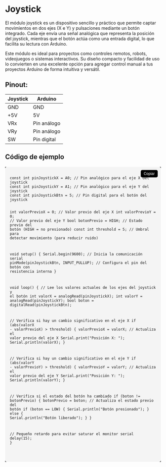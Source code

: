 # Joystick

El módulo joystick es un dispositivo sencillo y práctico que permite captar movimientos en dos ejes (X e Y) y pulsaciones mediante un botón integrado. Cada eje envía una señal analógica que representa la posición del joystick, mientras que el botón actúa como una entrada digital, lo que facilita su lectura con Arduino.

Este módulo es ideal para proyectos como controles remotos, robots, videojuegos o sistemas interactivos. Su diseño compacto y facilidad de uso lo convierten en una excelente opción para agregar control manual a tus proyectos Arduino de forma intuitiva y versátil.

## Pinout:

<table>
  <thead>
    <tr>
      <th>Joystick</th>
      <th>Arduino</th>
    </tr>
  </thead>
  <tbody>
    <tr>
      <td>GND</td>
      <td>GND</td>
    </tr>
    <tr>
      <td>+5V</td>
      <td>5V</td>
    </tr>
    <tr>
      <td>VRx</td>
      <td>Pin análogo</td>
    </tr>
    <tr>
      <td>VRy</td>
      <td>Pin análogo</td>
    </tr>
    <tr>
      <td>SW</td>
      <td>Pin digital</td>
    </tr>
  </tbody>
</table>

<html lang="en">
<head>
  <meta charset="UTF-8">
  <meta name="viewport" content="width=device-width, initial-scale=1.0">
  <link rel="stylesheet" href="../markstyle.css">
  <!-- Include Highlight.js -->
  <link rel="stylesheet" href="https://cdnjs.cloudflare.com/ajax/libs/highlight.js/11.7.0/styles/atom-one-dark.min.css">
  <script src="https://cdnjs.cloudflare.com/ajax/libs/highlight.js/11.7.0/highlight.min.js"></script>

  <!-- Include Clipboard.js -->
  <script src="https://cdnjs.cloudflare.com/ajax/libs/clipboard.js/2.0.11/clipboard.min.js"></script>

  <style>
    .code-container {
      position: relative;
      margin: 20px 0;
      background: black;
    }

    .copy-button {
      position: absolute;
      top: 10px;
      right: 10px;
      background-color: #000;
      color: white;
      border: none;
      padding: 5px 10px;
      border-radius: 5px;
      cursor: pointer;
      font-size: 12px;
    }

    .copy-button:hover {
      background-color: #0056b3;
    }

    pre {
      background: #f4f4f4;
      padding: 15px;
      border-radius: 5px;
      overflow: auto;
    }
  </style>
</head>
<body>

<h2>Código de ejemplo</h2>

<div class="code-container">
  <button class="copy-button" data-clipboard-target="#code">Copiar</button>
  <pre><code id="code" class="cpp">
const int pinJoystickX = A0; // Pin analógico para el eje X del joystick
const int pinJoystickY = A1; // Pin analógico para el eje Y del joystick
const int pinJoystickBtn = 5; // Pin digital para el botón del joystick

int valorPrevioX = 0; // Valor previo del eje X
int valorPrevioY = 0; // Valor previo del eje Y
bool botonPrevio = HIGH; // Estado previo del botón (HIGH = no presionado)
const int threshold = 5; // Umbral para detectar movimiento (para reducir ruido)

void setup() {
  Serial.begin(9600);               // Inicia la comunicación serial
  pinMode(pinJoystickBtn, INPUT_PULLUP); // Configura el pin del botón con resistencia interna
}

void loop() {
  // Lee los valores actuales de los ejes del joystick y el botón
  int valorX = analogRead(pinJoystickX);
  int valorY = analogRead(pinJoystickY);
  bool boton = digitalRead(pinJoystickBtn);

  // Verifica si hay un cambio significativo en el eje X
  if (abs(valorX - valorPrevioX) > threshold) {
    valorPrevioX = valorX; // Actualiza el valor previo del eje X
    Serial.print("Posición X: ");
    Serial.println(valorX);
  }

  // Verifica si hay un cambio significativo en el eje Y
  if (abs(valorY - valorPrevioY) > threshold) {
    valorPrevioY = valorY; // Actualiza el valor previo del eje Y
    Serial.print("Posición Y: ");
    Serial.println(valorY);
  }

  // Verifica si el estado del botón ha cambiado
  if (boton != botonPrevio) {
    botonPrevio = boton; // Actualiza el estado previo del botón
    if (boton == LOW) {
      Serial.println("Botón presionado");
    } else {
      Serial.println("Botón liberado");
    }
  }

  // Pequeño retardo para evitar saturar el monitor serial
  delay(15);
}

  </code></pre>
</div>

<script>
  // Inicializar Highlight.js
  hljs.highlightAll();

  // Inicializar Clipboard.js
  new ClipboardJS('.copy-button');
</script>

<html lang="en">
<head>
  <meta charset="UTF-8">
  <meta name="viewport" content="width=device-width, initial-scale=1.0">
  <link rel="stylesheet" href="../markstyle.css">
  <!-- Include Highlight.js -->
  <link rel="stylesheet" href="https://cdnjs.cloudflare.com/ajax/libs/highlight.js/11.7.0/styles/atom-one-dark.min.css">
  <script src="https://cdnjs.cloudflare.com/ajax/libs/highlight.js/11.7.0/highlight.min.js"></script>
  <!-- Include Clipboard.js -->
  <script src="https://cdnjs.cloudflare.com/ajax/libs/clipboard.js/2.0.11/clipboard.min.js"></script>
</head>
